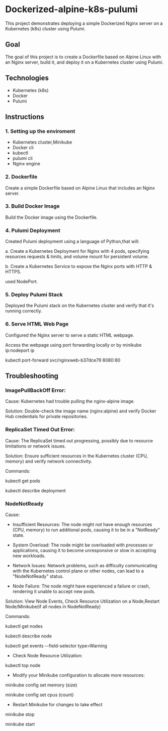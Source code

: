 # Dockerized-alpine-k8s-pulumi
This project demonstrates deploying a simple Dockerized Nginx server on a Kubernetes (k8s) cluster using Pulumi.

## Goal

The goal of this project is to create a Dockerfile based on Alpine Linux with an Nginx server, build it, and deploy it on a Kubernetes cluster using Pulumi.

## Technologies

- Kubernetes (k8s)
- Docker
- Pulumi

## Instructions

### 1. Setting up the enviroment

- Kubernetes cluster,Minikube 
- Docker cli
- kubectl
- pulumi cli
- Nginx engine

### 2. Dockerfile

Create a simple Dockerfile based on Alpine Linux that includes an Nginx server.

### 3. Build Docker Image

Build the Docker image using the Dockerfile.

### 4. Pulumi Deployment

Created Pulumi deployment using a language of Python,that will:

a. Create a Kubernetes Deployment for Nginx with 4 pods, specifying resources requests & limits, and volume mount for persistent volume.

b. Create a Kubernetes Service to expose the Nginx ports with HTTP & HTTPS.

used NodePort.

### 5. Deploy Pulumi Stack

Deployed the Pulumi stack on the Kubernetes cluster and verify that it's running correctly.



### 6. Serve HTML Web Page

Configured the Nginx server to serve a static HTML webpage.

Access the webpage using port forwarding locally or by minikube ip:nodeport ip

kubectl port-forward svc/nginxweb-b37dce79 8080:80


## Troubleshooting

### ImagePullBackOff Error: ###

Cause: Kubernetes had trouble pulling the nginx-alpine image.

Solution: Double-check the image name (nginx:alpine) and verify Docker Hub credentials for private repositories.

### ReplicaSet Timed Out Error: ###

Cause: The ReplicaSet timed out progressing, possibly due to resource limitations or network issues.

Solution: Ensure sufficient resources in the Kubernetes cluster (CPU, memory) and verify network connectivity.

Commands:

kubectl get pods

kubectl describe deployment <deployment-name>

### NodeNotReady ###
Cause: 
- Insufficient Resources: The node might not have enough resources (CPU, memory) to run additional pods, causing it to be in a "NotReady" state.

- System Overload: The node might be overloaded with processes or applications, causing it to become unresponsive or slow in accepting new workloads.

- Network Issues: Network problems, such as difficulty communicating with the Kubernetes control plane or other nodes, can lead to a "NodeNotReady" status.

- Node Failure: The node might have experienced a failure or crash, rendering it unable to accept new pods.

Solution: View Node Events, Check Resource Utilization on a Node,Restart Node/Minikube(if all nodes in NodeNotReady)

Commands:

kubectl get nodes

kubectl describe node <node-name>

kubectl get events --field-selector type=Warning

- Check Node Resource Utilization:
  
kubectl top node <node-name>

- Modify your Minikube configuration to allocate more resources:
  
minikube config set memory (size)

minikube config set cpus (count)

- Restart Minikube for changes to take effect
  
minikube stop

minikube start

